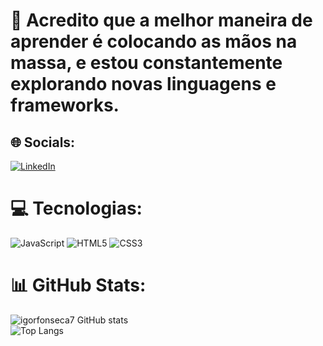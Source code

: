 # 💫 Acredito que a melhor maneira de aprender é colocando as mãos na massa, e estou constantemente explorando novas linguagens e frameworks.


## 🌐 Socials:
[![LinkedIn](https://img.shields.io/badge/LinkedIn-%230077B5.svg?logo=linkedin&logoColor=white)](https://linkedin.com/in/https://www.linkedin.com/in/igor-fonseca-3b9a64256/) 

# 💻 Tecnologias:
![JavaScript](https://img.shields.io/badge/javascript-%23323330.svg?style=for-the-badge&logo=javascript&logoColor=%23F7DF1E) ![HTML5](https://img.shields.io/badge/html5-%23E34F26.svg?style=for-the-badge&logo=html5&logoColor=white) ![CSS3](https://img.shields.io/badge/css3-%231572B6.svg?style=for-the-badge&logo=css3&logoColor=white)
# 📊 GitHub Stats:
![igorfonseca7 GitHub stats](https://github-readme-stats.vercel.app/api?username=anuraghazra&show_icons=true&theme=transparent)
</br>
![Top Langs](https://github-readme-stats.vercel.app/api/top-langs/?username=anuraghazra&hide_progress=true)

<!-- Proudly created with GPRM ( https://gprm.itsvg.in ) -->
